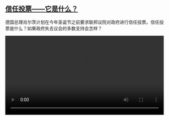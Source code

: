 <!--1733305624000-->
[信任投票——它是什么？](https://www.dw.com/zh/%E4%BF%A1%E4%BB%BB%E6%8A%95%E7%A5%A8%E2%80%94%E2%80%94%E5%AE%83%E6%98%AF%E4%BB%80%E4%B9%88%EF%BC%9F/a-70882430)
------

<p>德国总理肖尔茨计划在今年圣诞节之前要求联邦议院对政府进行信任投票。信任投票是什么？如果政府失去议会的多数支持会怎样？</small></p><video src="https://tvdownloaddw-a.akamaihd.net/Events/mp4/vdt_zh/2024/dwvgchi241125_bchi241125_vertransfrage-ltr-w_01icw_AVC_1280x720.mp4" controls style="width:100%"></video>
